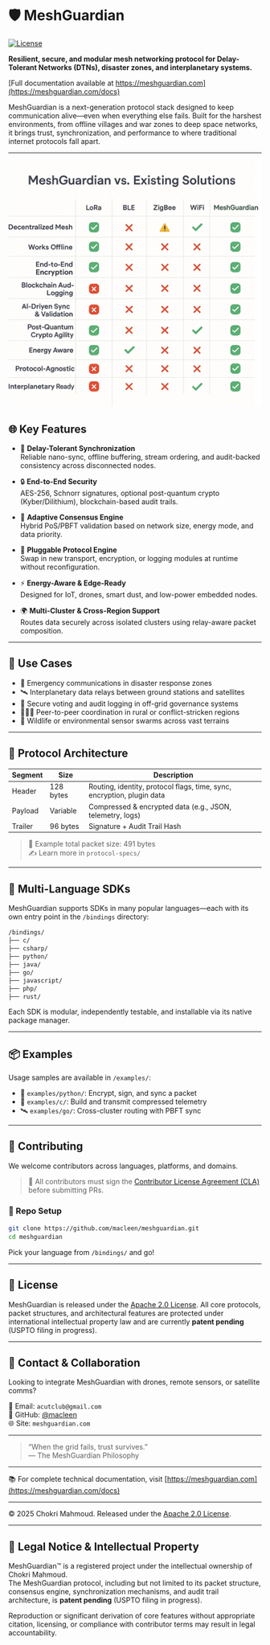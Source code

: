 
# 🛡️ MeshGuardian

[![License](https://img.shields.io/badge/license-Apache%202.0-blue.svg)](LICENSE)

**Resilient, secure, and modular mesh networking protocol for Delay-Tolerant Networks (DTNs), disaster zones, and interplanetary systems.**

[Full documentation available at https://meshguardian.com](https://meshguardian.com/docs)

MeshGuardian is a next-generation protocol stack designed to keep communication alive—even when everything else fails. Built for the harshest environments, from offline villages and war zones to deep space networks, it brings trust, synchronization, and performance to where traditional internet protocols fall apart.

---

![MeshGuardian vs. Others](docs/assets/mesh_comparison.webp)

## 🌐 Key Features

- 🔁 **Delay-Tolerant Synchronization**  
  Reliable nano-sync, offline buffering, stream ordering, and audit-backed consistency across disconnected nodes.

- 🔒 **End-to-End Security**  
  AES-256, Schnorr signatures, optional post-quantum crypto (Kyber/Dilithium), blockchain-based audit trails.

- 🔄 **Adaptive Consensus Engine**  
  Hybrid PoS/PBFT validation based on network size, energy mode, and data priority.

- 🧩 **Pluggable Protocol Engine**  
  Swap in new transport, encryption, or logging modules at runtime without reconfiguration.

- ⚡ **Energy-Aware & Edge-Ready**  
  Designed for IoT, drones, smart dust, and low-power embedded nodes.

- 🌍 **Multi-Cluster & Cross-Region Support**  
  Routes data securely across isolated clusters using relay-aware packet composition.

---

## 🧠 Use Cases

- 🚨 Emergency communications in disaster response zones
- 🛰️ Interplanetary data relays between ground stations and satellites
- 🔐 Secure voting and audit logging in off-grid governance systems
- 🧑‍🤝‍🧑 Peer-to-peer coordination in rural or conflict-stricken regions
- 🌲 Wildlife or environmental sensor swarms across vast terrains

---

## 🧬 Protocol Architecture

| Segment   | Size         | Description |
|-----------|--------------|-------------|
| Header    | 128 bytes    | Routing, identity, protocol flags, time, sync, encryption, plugin data |
| Payload   | Variable     | Compressed & encrypted data (e.g., JSON, telemetry, logs) |
| Trailer   | 96 bytes     | Signature + Audit Trail Hash |

> 📐 Example total packet size: 491 bytes  
> ✍️ Learn more in `protocol-specs/`

---

## 🔌 Multi-Language SDKs

MeshGuardian supports SDKs in many popular languages—each with its own entry point in the `/bindings` directory:

```
/bindings/
├── c/
├── csharp/
├── python/
├── java/
├── go/
├── javascript/
├── php/
├── rust/
```

Each SDK is modular, independently testable, and installable via its native package manager.

---

## 📦 Examples

Usage samples are available in `/examples/`:

- 🔧 `examples/python/`: Encrypt, sign, and sync a packet
- 📡 `examples/c/`: Build and transmit compressed telemetry
- 🛰️ `examples/go/`: Cross-cluster routing with PBFT sync

---

## 🤝 Contributing

We welcome contributors across languages, platforms, and domains.

> 🔏 All contributors must sign the [Contributor License Agreement (CLA)](docs/CLA.md) before submitting PRs.

### 📂 Repo Setup

```bash
git clone https://github.com/macleen/meshguardian.git
cd meshguardian
```

Pick your language from `/bindings/` and go!

---

## 📄 License

MeshGuardian is released under the [Apache 2.0 License](LICENSE). All core protocols, packet structures, and architectural features are protected under international intellectual property law and are currently **patent pending** (USPTO filing in progress).

---

## 📢 Contact & Collaboration

Looking to integrate MeshGuardian with drones, remote sensors, or satellite comms?

📧 Email: `acutclub@gmail.com`  
🐙 GitHub: [@macleen](https://github.com/macleen)  
🌐 Site: `meshguardian.com`

---

> “When the grid fails, trust survives.”  
> — The MeshGuardian Philosophy

---

📚 For complete technical documentation, visit [https://meshguardian.com](https://meshguardian.com/docs)

---

© 2025 Chokri Mahmoud. Released under the [Apache 2.0 License](LICENSE).

---

## 🔐 Legal Notice & Intellectual Property

MeshGuardian™ is a registered project under the intellectual ownership of Chokri Mahmoud.  
The MeshGuardian protocol, including but not limited to its packet structure, consensus engine, synchronization mechanisms, and audit trail architecture, is **patent pending** (USPTO filing in progress).

Reproduction or significant derivation of core features without appropriate citation, licensing, or compliance with contributor terms may result in legal accountability.
